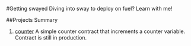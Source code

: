 #Getting swayed
Diving into sway to deploy on fuel? Learn with me!

##Projects Summary

1. [counter](#counter.sw)
A simple counter contract that increments a counter variable. Contract is still in production.